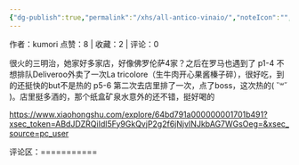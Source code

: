 ```yaml
---
{"dg-publish":true,"permalink":"/xhs/all-antico-vinaio/","noteIcon":"","updated":"2025-03-17T22:01:52.016+08:00"}
---
```


作者：kumori
点赞：8   |   收藏：2   |   评论：0

很火的三明治，她家好多家店，好像佛罗伦萨4家？之后在罗马也遇到了
p1-4 不想排队Deliveroo外卖了一次La tricolore（生牛肉开心果酱榛子碎），很好吃，到的还挺快的but不是热的
p5-6 第二次去店里排了一次，点了boss，这次热的( ˘꒳​˘ )。店里挺多酒的，那个纸盒矿泉水意外的还不错，挺好喝的

https://www.xiaohongshu.com/explore/64bd791a000000001701b491?xsec_token=ABdJDZRQiIdl5Fy9GkQvjP2g2f6jNjvINJkbAG7WGsOeg=&xsec_source=pc_user

评论区：===========

